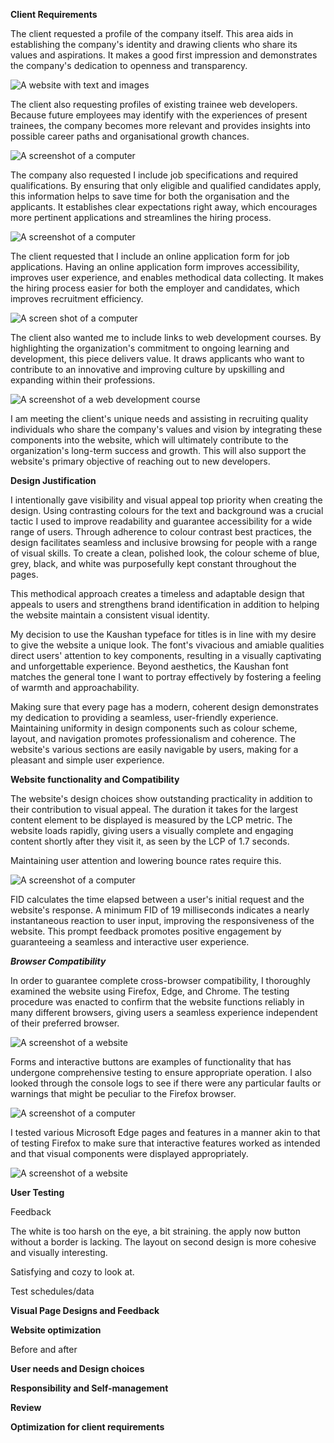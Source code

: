 **Client Requirements**

The client requested a profile of the company itself. This area aids in establishing the company's identity and drawing clients who share its values and aspirations. It makes a good first impression and demonstrates the company's dedication to openness and transparency.

![A website with text and images](Aspose.Words.9b6c2a1d-d6d7-4575-b52f-5a11b6f9e456.001.png)

The client also requesting profiles of existing trainee web developers. Because future employees may identify with the experiences of present trainees, the company becomes more relevant and provides insights into possible career paths and organisational growth chances.

![A screenshot of a computer](Aspose.Words.9b6c2a1d-d6d7-4575-b52f-5a11b6f9e456.002.png)

The company also requested I include job specifications and required qualifications. By ensuring that only eligible and qualified candidates apply, this information helps to save time for both the organisation and the applicants. It establishes clear expectations right away, which encourages more pertinent applications and streamlines the hiring process.

![A screenshot of a computer](Aspose.Words.9b6c2a1d-d6d7-4575-b52f-5a11b6f9e456.003.png)

The client requested that I include an online application form for job applications. Having an online application form improves accessibility, improves user experience, and enables methodical data collecting. It makes the hiring process easier for both the employer and candidates, which improves recruitment efficiency.

![A screen shot of a computer](Aspose.Words.9b6c2a1d-d6d7-4575-b52f-5a11b6f9e456.004.png)

The client also wanted me to include links to web development courses. By highlighting the organization's commitment to ongoing learning and development, this piece delivers value. It draws applicants who want to contribute to an innovative and improving culture by upskilling and expanding within their professions.

![A screenshot of a web development course](Aspose.Words.9b6c2a1d-d6d7-4575-b52f-5a11b6f9e456.005.png)

I am meeting the client's unique needs and assisting in recruiting quality individuals who share the company's values and vision by integrating these components into the website, which will ultimately contribute to the organization's long-term success and growth. This will also support the website's primary objective of reaching out to new developers.

**Design Justification**

I intentionally gave visibility and visual appeal top priority when creating the design. Using contrasting colours for the text and background was a crucial tactic I used to improve readability and guarantee accessibility for a wide range of users. Through adherence to colour contrast best practices, the design facilitates seamless and inclusive browsing for people with a range of visual skills. To create a clean, polished look, the colour scheme of blue, grey, black, and white was purposefully kept constant throughout the pages. 

This methodical approach creates a timeless and adaptable design that appeals to users and strengthens brand identification in addition to helping the website maintain a consistent visual identity.

My decision to use the Kaushan typeface for titles is in line with my desire to give the website a unique look. The font's vivacious and amiable qualities direct users' attention to key components, resulting in a visually captivating and unforgettable experience. Beyond aesthetics, the Kaushan font matches the general tone I want to portray effectively by fostering a feeling of warmth and approachability. 

Making sure that every page has a modern, coherent design demonstrates my dedication to providing a seamless, user-friendly experience. Maintaining uniformity in design components such as colour scheme, layout, and navigation promotes professionalism and coherence. The website's various sections are easily navigable by users, making for a pleasant and simple user experience.

**Website functionality and Compatibility** 

The website's design choices show outstanding practicality in addition to their contribution to visual appeal. The duration it takes for the largest content element to be displayed is measured by the LCP metric. The website loads rapidly, giving users a visually complete and engaging content shortly after they visit it, as seen by the LCP of 1.7 seconds. 

Maintaining user attention and lowering bounce rates require this.

![A screenshot of a computer](img/Aspose.Words.9b6c2a1d-d6d7-4575-b52f-5a11b6f9e456.006.png)

FID calculates the time elapsed between a user's initial request and the website's response. A minimum FID of 19 milliseconds indicates a nearly instantaneous reaction to user input, improving the responsiveness of the website. This prompt feedback promotes positive engagement by guaranteeing a seamless and interactive user experience.

***Browser Compatibility*** 

In order to guarantee complete cross-browser compatibility, I thoroughly examined the website using Firefox, Edge, and Chrome. The testing procedure was enacted to confirm that the website functions reliably in many different browsers, giving users a seamless experience independent of their preferred browser.

![A screenshot of a website](Aspose.Words.9b6c2a1d-d6d7-4575-b52f-5a11b6f9e456.007.png) 

Forms and interactive buttons are examples of functionality that has undergone comprehensive testing to ensure appropriate operation. I also looked through the console logs to see if there were any particular faults or warnings that might be peculiar to the Firefox browser.

![A screenshot of a computer](Aspose.Words.9b6c2a1d-d6d7-4575-b52f-5a11b6f9e456.008.png)

I tested various Microsoft Edge pages and features in a manner akin to that of testing Firefox to make sure that interactive features worked as intended and that visual components were displayed appropriately.

![A screenshot of a website](Aspose.Words.9b6c2a1d-d6d7-4575-b52f-5a11b6f9e456.009.png)




**User Testing**

Feedback

The white is too harsh on the eye, a bit straining. the apply now button without a border is lacking. The layout on second design is more cohesive and visually interesting.

Satisfying and cozy to look at.

Test schedules/data

**Visual Page Designs and Feedback**

**Website optimization**

Before and after

**User needs and Design choices**

**Responsibility and Self-management**

**Review**

**Optimization for client requirements**
